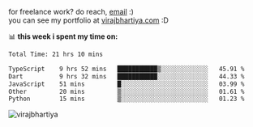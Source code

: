 for freelance work? do reach, [email](mailto:vlbhartiya@gmail.com) :)<br/>
you can see my portfolio at [virajbhartiya.com](https://virajbhartiya.com) :D

📊 **this week i spent my time on:**

<!--START_SECTION:waka-->

```txt
Total Time: 21 hrs 10 mins

TypeScript    9 hrs 52 mins   ███████████▒░░░░░░░░░░░░░   45.91 %
Dart          9 hrs 32 mins   ███████████░░░░░░░░░░░░░░   44.33 %
JavaScript    51 mins         █░░░░░░░░░░░░░░░░░░░░░░░░   03.99 %
Other         20 mins         ▒░░░░░░░░░░░░░░░░░░░░░░░░   01.61 %
Python        15 mins         ▒░░░░░░░░░░░░░░░░░░░░░░░░   01.23 %
```

<!--END_SECTION:waka-->

<p align="left"> <img src="https://komarev.com/ghpvc/?username=virajbhartiya&color=blue" alt="virajbhartiya" /> </p>
